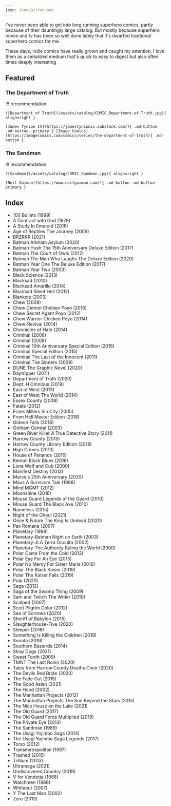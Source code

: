 ```yaml
---
icon: icons8/iron-man
---
```


I've never been able to get into long running superhero comics, partly because of their dauntingly large catalog. But mostly because superhero movie and tv has been so well done lately that it's dwarfed tradtional superhero comics for me.

These days, indie comics have really grown and caught my attention. I love them as a serialized medium that's quick to easy to digest but also often times deeply interesting

## Featured

### The Department of Truth

!!! recommendation

    ![Department of Truth](/assets/catalog/COMIC_Department-of-Truth.jpg){ align=right }

    [James Tynion IV](https://jamestynioniv.substack.com/){ .md-button .md-button--primary } [Image Comics](https://imagecomics.com/comics/series/the-department-of-truth){ .md-button }

### The Sandman

!!! recommendation

    ![Sandman](/assets/catalog/COMIC_Sandman.jpg){ align=right }

    [Neil Gaiman](https://www.neilgaiman.com/){ .md-button .md-button--primary }

## Index

- 100 Bullets (1999)
- A Contract with God (1978)
- A Study In Emerald (2018)
- Age of Reptiles The Journey (2009)
- BRZRKR (2021)
- Batman Arkham Asylum (2020)
- Batman Hush The 15th Anniversary Deluxe Edition (2017)
- Batman The Court of Owls (2012)
- Batman The Man Who Laughs The Deluxe Edition (2020)
- Batman Year One The Deluxe Edition (2017)
- Batman Year Two (2003)
- Black Science (2013)
- Blacksad (2010)
- Blacksad Amarillo (2014)
- Blacksad Silent Hell (2012)
- Blankets (2003)
- Chew (2009)
- Chew Demon Chicken Poyo (2016)
- Chew Secret Agent Poyo (2012)
- Chew Warrior Chicken Poyo (2014)
- Chew-Revival (2014)
- Chronicles of Hate (2014)
- Criminal (2006)
- Criminal (2008)
- Criminal 10th Anniversary Special Edition (2016)
- Criminal Special Edition (2015)
- Criminal The Last of the Innocent (2011)
- Criminal The Sinners (2009)
- DUNE The Graphic Novel (2020)
- Daytripper (2011)
- Department of Truth (2020)
- Dept. H Omnibus (2019)
- East of West (2013)
- East of West The World (2014)
- Essex County (2008)
- Fatale (2012)
- Frank Millers Sin City (2005)
- From Hell Master Edition (2018)
- Gideon Falls (2018)
- Gotham Central (2003)
- Green River Killer A True Detective Story (2011)
- Harrow County (2015)
- Harrow County Library Edition (2018)
- High Crimes (2013)
- House of Penance (2016)
- Kennel Block Blues (2016)
- Lone Wolf and Cub (2000)
- Manifest Destiny (2013)
- Marvels 25th Anniversary (2020)
- Maus A Survivors Tale (1986)
- Mind MGMT (2012)
- Moonshine (2016)
- Mouse Guard Legends of the Guard (2010)
- Mouse Guard The Black Axe (2010)
- Nameless (2015)
- Night of the Ghoul (2021)
- Once & Future The King Is Undead (2020)
- Pax Romana (2007)
- Planetary (1999)
- Planetary-Batman Night on Earth (2003)
- Planetary-JLA Terra Occulta (2002)
- Planetary-The Authority Ruling the World (2000)
- Polar Came From the Cold (2013)
- Polar Eye For An Eye (2015)
- Polar No Mercy For Sister Maria (2016)
- Polar The Black Kaiser (2019)
- Polar The Kaiser Falls (2019)
- Pulp (2020)
- Saga (2012)
- Saga of the Swamp Thing (2009)
- Sam and Twitch The Writer (2010)
- Scalped (2007)
- Scott Pilgrim Color (2012)
- Sea of Sorrows (2020)
- Sheriff of Babylon (2015)
- Slaughterhouse-Five (2020)
- Sleeper (2018)
- Something Is Killing the Children (2019)
- Sonata (2019)
- Southern Bastards (2014)
- Stray Dogs (2021)
- Sweet Tooth (2009)
- TMNT The Last Ronin (2020)
- Tales from Harrow County Deaths Choir (2020)
- The Devils Red Bride (2020)
- The Fade Out (2015)
- The Good Asian (2021)
- The Hood (2002)
- The Manhattan Projects (2012)
- The Manhattan Projects The Sun Beyond the Stars (2015)
- The Nice House on the Lake (2021)
- The Old Guard (2017)
- The Old Guard Force Multiplied (2019)
- The Private Eye (2013)
- The Sandman (1989)
- The Usagi Yojimbo Saga (2014)
- The Usagi Yojimbo Saga Legends (2017)
- Torso (2012)
- Transmetropolitan (1997)
- Trashed (2015)
- Trillium (2013)
- Ultramega (2021)
- Undiscovered Country (2019)
- V for Vendetta (1988)
- Watchmen (1986)
- Whiteout (2007)
- Y The Last Man (2002)
- Zero (2013)